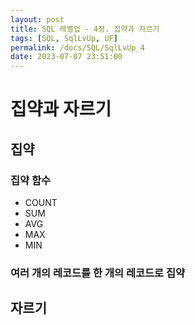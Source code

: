 ```yaml
---
layout: post
title: SQL 레벨업 - 4장. 집약과 자르기
tags: [SQL, SqlLvUp, UF]
permalink: /docs/SQL/SqlLvUp_4
date: 2023-07-07 23:51:00
---
```

# 집약과 자르기
## 집약
### 집약 함수
- COUNT
- SUM
- AVG
- MAX
- MIN
### 여러 개의 레코드를 한 개의 레코드로 집약
## 자르기